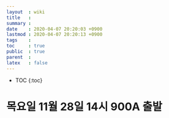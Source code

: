 ```yaml
---
layout  : wiki
title   : 
summary : 
date    : 2020-04-07 20:20:03 +0900
lastmod : 2020-04-07 20:20:13 +0900
tags    : 
toc     : true
public  : true
parent  : 
latex   : false
---
```

* TOC
{:toc}

# 목요일 11월 28일 14시 900A 출발
